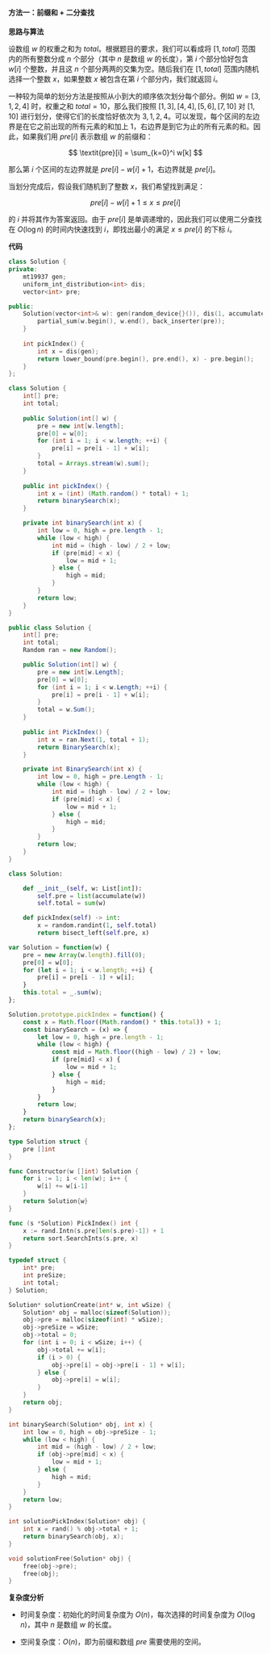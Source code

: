 #### 方法一：前缀和 + 二分查找

**思路与算法**

设数组 $w$ 的权重之和为 $\textit{total}$。根据题目的要求，我们可以看成将 $[1, \textit{total}]$ 范围内的所有整数分成 $n$ 个部分（其中 $n$ 是数组 $w$ 的长度），第 $i$ 个部分恰好包含 $w[i]$ 个整数，并且这 $n$ 个部分两两的交集为空。随后我们在 $[1, \textit{total}]$ 范围内随机选择一个整数 $x$，如果整数 $x$ 被包含在第 $i$ 个部分内，我们就返回 $i$。

一种较为简单的划分方法是按照从小到大的顺序依次划分每个部分。例如 $w = [3, 1, 2, 4]$ 时，权重之和 $\textit{total} = 10$，那么我们按照 $[1, 3], [4, 4], [5, 6], [7, 10]$ 对 $[1, 10]$ 进行划分，使得它们的长度恰好依次为 $3, 1, 2, 4$。可以发现，每个区间的左边界是在它之前出现的所有元素的和加上 $1$，右边界是到它为止的所有元素的和。因此，如果我们用 $\textit{pre}[i]$ 表示数组 $w$ 的前缀和：

$$
\textit{pre}[i] = \sum_{k=0}^i w[k]
$$

那么第 $i$ 个区间的左边界就是 $\textit{pre}[i] - w[i] + 1$，右边界就是 $\textit{pre}[i]$。

当划分完成后，假设我们随机到了整数 $x$，我们希望找到满足：

$$
\textit{pre}[i] - w[i] + 1 \leq x \leq \textit{pre}[i]
$$

的 $i$ 并将其作为答案返回。由于 $\textit{pre}[i]$ 是单调递增的，因此我们可以使用二分查找在 $O(\log n)$ 的时间内快速找到 $i$，即找出最小的满足 $x \leq \textit{pre}[i]$ 的下标 $i$。

**代码**

```C++ [sol1-C++]
class Solution {
private:
    mt19937 gen;
    uniform_int_distribution<int> dis;
    vector<int> pre;

public:
    Solution(vector<int>& w): gen(random_device{}()), dis(1, accumulate(w.begin(), w.end(), 0)) {
        partial_sum(w.begin(), w.end(), back_inserter(pre));
    }
    
    int pickIndex() {
        int x = dis(gen);
        return lower_bound(pre.begin(), pre.end(), x) - pre.begin();
    }
};
```

```Java [sol1-Java]
class Solution {
    int[] pre;
    int total;
    
    public Solution(int[] w) {
        pre = new int[w.length];
        pre[0] = w[0];
        for (int i = 1; i < w.length; ++i) {
            pre[i] = pre[i - 1] + w[i];
        }
        total = Arrays.stream(w).sum();
    }
    
    public int pickIndex() {
        int x = (int) (Math.random() * total) + 1;
        return binarySearch(x);
    }

    private int binarySearch(int x) {
        int low = 0, high = pre.length - 1;
        while (low < high) {
            int mid = (high - low) / 2 + low;
            if (pre[mid] < x) {
                low = mid + 1;
            } else {
                high = mid;
            }
        }
        return low;
    }
}
```

```C# [sol1-C#]
public class Solution {
    int[] pre;
    int total;
    Random ran = new Random();

    public Solution(int[] w) {
        pre = new int[w.Length];
        pre[0] = w[0];
        for (int i = 1; i < w.Length; ++i) {
            pre[i] = pre[i - 1] + w[i];
        }
        total = w.Sum();
    }
    
    public int PickIndex() {
        int x = ran.Next(1, total + 1);
        return BinarySearch(x);
    }

    private int BinarySearch(int x) {
        int low = 0, high = pre.Length - 1;
        while (low < high) {
            int mid = (high - low) / 2 + low;
            if (pre[mid] < x) {
                low = mid + 1;
            } else {
                high = mid;
            }
        }
        return low;
    }
}
```

```Python [sol1-Python3]
class Solution:

    def __init__(self, w: List[int]):
        self.pre = list(accumulate(w))
        self.total = sum(w)

    def pickIndex(self) -> int:
        x = random.randint(1, self.total)
        return bisect_left(self.pre, x)
```

```JavaScript [sol1-JavaScript]
var Solution = function(w) {
    pre = new Array(w.length).fill(0);
    pre[0] = w[0];
    for (let i = 1; i < w.length; ++i) {
        pre[i] = pre[i - 1] + w[i];
    }
    this.total = _.sum(w);
};

Solution.prototype.pickIndex = function() {
    const x = Math.floor((Math.random() * this.total)) + 1;
    const binarySearch = (x) => {
        let low = 0, high = pre.length - 1;
        while (low < high) {
            const mid = Math.floor((high - low) / 2) + low;
            if (pre[mid] < x) {
                low = mid + 1;
            } else {
                high = mid;
            }
        }
        return low;
    }
    return binarySearch(x);
};
```

```go [sol1-Golang]
type Solution struct {
    pre []int
}

func Constructor(w []int) Solution {
    for i := 1; i < len(w); i++ {
        w[i] += w[i-1]
    }
    return Solution{w}
}

func (s *Solution) PickIndex() int {
    x := rand.Intn(s.pre[len(s.pre)-1]) + 1
    return sort.SearchInts(s.pre, x)
}
```

```C [sol1-C]
typedef struct {
    int* pre;
    int preSize;
    int total;
} Solution;

Solution* solutionCreate(int* w, int wSize) {
    Solution* obj = malloc(sizeof(Solution));
    obj->pre = malloc(sizeof(int) * wSize);
    obj->preSize = wSize;
    obj->total = 0;
    for (int i = 0; i < wSize; i++) {
        obj->total += w[i];
        if (i > 0) {
            obj->pre[i] = obj->pre[i - 1] + w[i];
        } else {
            obj->pre[i] = w[i];
        }
    }
    return obj;
}

int binarySearch(Solution* obj, int x) {
    int low = 0, high = obj->preSize - 1;
    while (low < high) {
        int mid = (high - low) / 2 + low;
        if (obj->pre[mid] < x) {
            low = mid + 1;
        } else {
            high = mid;
        }
    }
    return low;
}

int solutionPickIndex(Solution* obj) {
    int x = rand() % obj->total + 1;
    return binarySearch(obj, x);
}

void solutionFree(Solution* obj) {
    free(obj->pre);
    free(obj);
}
```

**复杂度分析**

- 时间复杂度：初始化的时间复杂度为 $O(n)$，每次选择的时间复杂度为 $O(\log n)$，其中 $n$ 是数组 $w$ 的长度。

- 空间复杂度：$O(n)$，即为前缀和数组 $\textit{pre}$ 需要使用的空间。